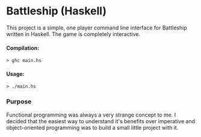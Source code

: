 # Battleship (Haskell)

This project is a simple, one player command line interface
for Battleship written in Haskell. The game is completely interactive.

#### Compilation:
```
> ghc main.hs
```

#### Usage:
```
> ./main.hs
```

### Purpose
Functional programming was always a very strange concept to me. I decided that the easiest way to understand it's benefits over imperative and object-oriented programming was to build a small little project with it.
